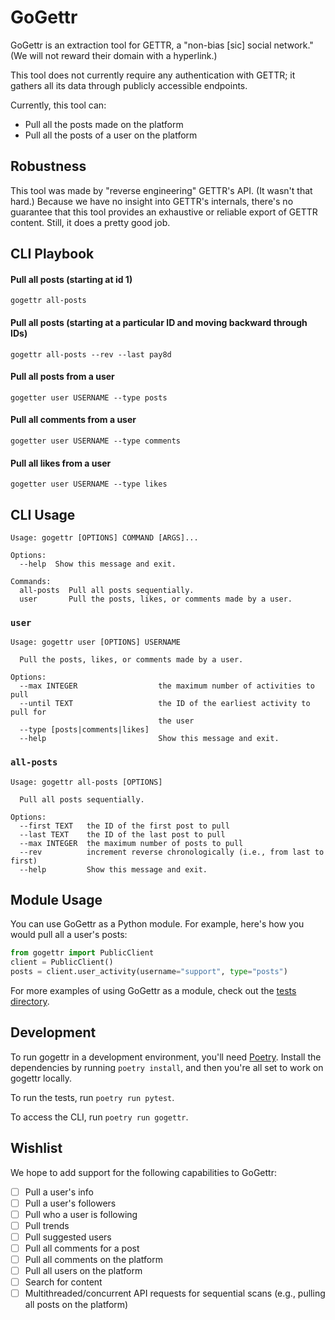 # GoGettr
GoGettr is an extraction tool for GETTR, a "non-bias [sic] social network." (We will not reward their domain with a hyperlink.)

This tool does not currently require any authentication with GETTR; it gathers all its data through publicly accessible endpoints.

Currently, this tool can:

* Pull all the posts made on the platform
* Pull all the posts of a user on the platform

## Robustness

This tool was made by "reverse engineering" GETTR's API. (It wasn't that hard.) Because we have no insight into GETTR's internals, there's no guarantee that this tool provides an exhaustive or reliable export of GETTR content. Still, it does a pretty good job.

## CLI Playbook

#### Pull all posts (starting at id 1)

```
gogettr all-posts
```

#### Pull all posts (starting at a particular ID and moving backward through IDs)

```
gogettr all-posts --rev --last pay8d
```

#### Pull all posts from a user

```
gogetter user USERNAME --type posts
```

#### Pull all comments from a user

```
gogetter user USERNAME --type comments
```

#### Pull all likes from a user

```
gogetter user USERNAME --type likes
```

## CLI Usage

```
Usage: gogettr [OPTIONS] COMMAND [ARGS]...

Options:
  --help  Show this message and exit.

Commands:
  all-posts  Pull all posts sequentially.
  user       Pull the posts, likes, or comments made by a user.
```

### `user`

```
Usage: gogettr user [OPTIONS] USERNAME

  Pull the posts, likes, or comments made by a user.

Options:
  --max INTEGER                  the maximum number of activities to pull
  --until TEXT                   the ID of the earliest activity to pull for
                                 the user
  --type [posts|comments|likes]
  --help                         Show this message and exit.
```

### `all-posts`

```
Usage: gogettr all-posts [OPTIONS]

  Pull all posts sequentially.

Options:
  --first TEXT   the ID of the first post to pull
  --last TEXT    the ID of the last post to pull
  --max INTEGER  the maximum number of posts to pull
  --rev          increment reverse chronologically (i.e., from last to first)
  --help         Show this message and exit.
```

## Module Usage

You can use GoGettr as a Python module. For example, here's how you would pull all a user's posts:

```python
from gogettr import PublicClient
client = PublicClient()
posts = client.user_activity(username="support", type="posts")
```

For more examples of using GoGettr as a module, check out the [tests directory](tests/).

## Development

To run gogettr in a development environment, you'll need [Poetry](https://python-poetry.org). Install the dependencies by running `poetry install`, and then you're all set to work on gogettr locally.

To run the tests, run `poetry run pytest`.

To access the CLI, run `poetry run gogettr`.

## Wishlist

We hope to add support for the following capabilities to GoGettr:

- [ ] Pull a user's info
- [ ] Pull a user's followers
- [ ] Pull who a user is following
- [ ] Pull trends
- [ ] Pull suggested users
- [ ] Pull all comments for a post
- [ ] Pull all comments on the platform
- [ ] Pull all users on the platform
- [ ] Search for content
- [ ] Multithreaded/concurrent API requests for sequential scans (e.g., pulling all posts on the platform)
